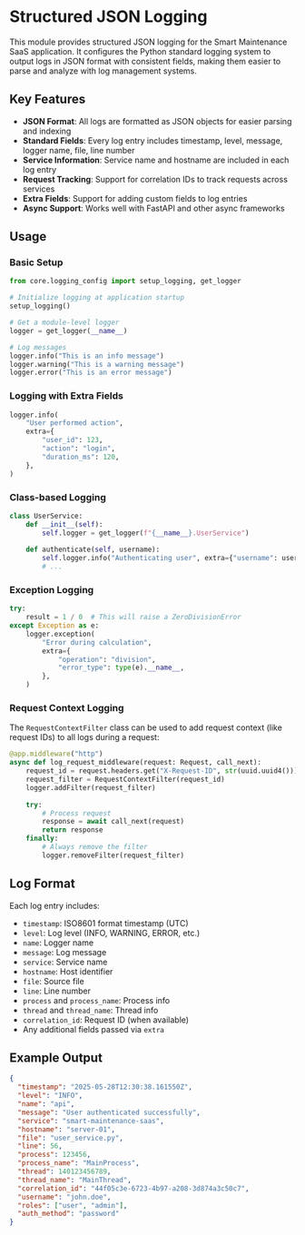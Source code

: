 # Structured JSON Logging

This module provides structured JSON logging for the Smart Maintenance SaaS application. It configures the Python standard logging system to output logs in JSON format with consistent fields, making them easier to parse and analyze with log management systems.

## Key Features

- **JSON Format**: All logs are formatted as JSON objects for easier parsing and indexing
- **Standard Fields**: Every log entry includes timestamp, level, message, logger name, file, line number
- **Service Information**: Service name and hostname are included in each log entry
- **Request Tracking**: Support for correlation IDs to track requests across services
- **Extra Fields**: Support for adding custom fields to log entries
- **Async Support**: Works well with FastAPI and other async frameworks

## Usage

### Basic Setup

```python
from core.logging_config import setup_logging, get_logger

# Initialize logging at application startup
setup_logging()

# Get a module-level logger
logger = get_logger(__name__)

# Log messages
logger.info("This is an info message")
logger.warning("This is a warning message")
logger.error("This is an error message")
```

### Logging with Extra Fields

```python
logger.info(
    "User performed action",
    extra={
        "user_id": 123,
        "action": "login",
        "duration_ms": 120,
    },
)
```

### Class-based Logging

```python
class UserService:
    def __init__(self):
        self.logger = get_logger(f"{__name__}.UserService")
    
    def authenticate(self, username):
        self.logger.info("Authenticating user", extra={"username": username})
        # ...
```

### Exception Logging

```python
try:
    result = 1 / 0  # This will raise a ZeroDivisionError
except Exception as e:
    logger.exception(
        "Error during calculation",
        extra={
            "operation": "division",
            "error_type": type(e).__name__,
        },
    )
```

### Request Context Logging

The `RequestContextFilter` class can be used to add request context (like request IDs) to all logs during a request:

```python
@app.middleware("http")
async def log_request_middleware(request: Request, call_next):
    request_id = request.headers.get("X-Request-ID", str(uuid.uuid4()))
    request_filter = RequestContextFilter(request_id)
    logger.addFilter(request_filter)
    
    try:
        # Process request
        response = await call_next(request)
        return response
    finally:
        # Always remove the filter
        logger.removeFilter(request_filter)
```

## Log Format

Each log entry includes:

- `timestamp`: ISO8601 format timestamp (UTC)
- `level`: Log level (INFO, WARNING, ERROR, etc.)
- `name`: Logger name
- `message`: Log message
- `service`: Service name
- `hostname`: Host identifier
- `file`: Source file
- `line`: Line number
- `process` and `process_name`: Process info
- `thread` and `thread_name`: Thread info
- `correlation_id`: Request ID (when available)
- Any additional fields passed via `extra`

## Example Output

```json
{
  "timestamp": "2025-05-28T12:30:38.161550Z",
  "level": "INFO",
  "name": "api",
  "message": "User authenticated successfully",
  "service": "smart-maintenance-saas",
  "hostname": "server-01",
  "file": "user_service.py",
  "line": 56,
  "process": 123456,
  "process_name": "MainProcess",
  "thread": 140123456789,
  "thread_name": "MainThread",
  "correlation_id": "44f05c3e-6723-4b97-a208-3d874a3c50c7",
  "username": "john.doe",
  "roles": ["user", "admin"],
  "auth_method": "password"
}
```
